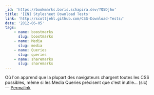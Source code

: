 ```yaml
---
_id: 'https://bookmarks.boris.schapira.dev/?Q5Djhw'
title: '[EN] Stylesheet Download Tests'
link: 'http://scottjehl.github.com/CSS-Download-Tests/'
date: '2012-06-05'
tags:
    - name: boostmarks
      slug: boostmarks
    - name: Media
      slug: media
    - name: Queries
      slug: queries
    - name: sharemarks
      slug: sharemarks
---
```


Où l'on apprend que la plupart des navigateurs chargent toutes les CSS
possibles, même si les Media Queries précisent que c'est inutile... (sic)
<br>&#8212;
<a href="https://bookmarks.boris.schapira.dev/?Q5Djhw" title="Permalink">Permalink</a>
